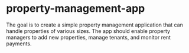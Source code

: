 # property-management-app
The goal is to create a simple property management application that can handle properties of various sizes. The app should enable property managers to add new properties, manage tenants, and monitor rent payments.
